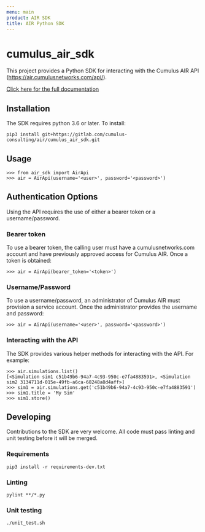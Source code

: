 ```yaml
---
menu: main
product: AIR SDK
title: AIR Python SDK
---
```


# cumulus_air_sdk

This project provides a Python SDK for interacting with the Cumulus AIR API (https://air.cumulusnetworks.com/api/).

[Click here for the full documentation](https://cumulus-consulting.gitlab.io/air/cumulus_air_sdk/docs/)

## Installation

The SDK requires python 3.6 or later. To install:

```
pip3 install git+https://gitlab.com/cumulus-consulting/air/cumulus_air_sdk.git
```

## Usage

```
>>> from air_sdk import AirApi
>>> air = AirApi(username='<user>', password='<password>')
```

## Authentication Options

Using the API requires the use of either a bearer token or a username/password.

### Bearer token

To use a bearer token, the calling user must have a cumulusnetworks.com account and have previously approved access for Cumulus AIR. Once a token is obtained:

```
>>> air = AirApi(bearer_token='<token>')
```

### Username/Password

To use a username/password, an administrator of Cumulus AIR must provision a service account. Once the administrator provides the username and password:

```
>>> air = AirApi(username='<user>', password='<password>')
```

### Interacting with the API

The SDK provides various helper methods for interacting with the API. For example:

```
>>> air.simulations.list()
[<Simulation sim1 c51b49b6-94a7-4c93-950c-e7fa4883591>, <Simulation sim2 3134711d-015e-49fb-a6ca-68248a8d4aff>]
>>> sim1 = air.simulations.get('c51b49b6-94a7-4c93-950c-e7fa4883591')
>>> sim1.title = 'My Sim'
>>> sim1.store()
```

## Developing

Contributions to the SDK are very welcome. All code must pass linting and unit testing before it will be merged.

### Requirements

```
pip3 install -r requirements-dev.txt
```

### Linting

```
pylint **/*.py
```

### Unit testing

```
./unit_test.sh
```
